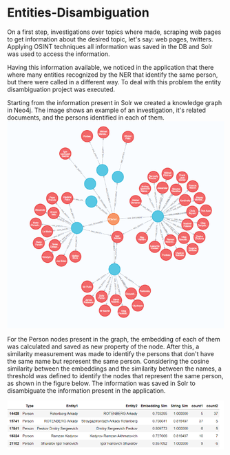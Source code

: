 # Entities-Disambiguation

On a first step, investigations over topics where made, scraping web pages to get information about the desired topic, let's say: web pages, twitters. Applying OSINT techniques all information was saved in the DB and Solr was used to access the information.

Having this information available, we noticed in the application that there where many entities recognized by the NER that identify the same person, but there were called in a different way. To deal with this problem the entity disambiguation project was executed.

Starting from the information present in Solr we created a knowledge graph in Neo4j. The image shows an example of an investigation, it's related documents, and the persons identified in each of them. 
![Screenshot](images/kg-emb.png)

For the Person nodes present in the graph, the embedding of each of them was calculated and saved as new property of the node. After this, a similarity measurement was made to identify the persons that don't have the same name but represent the same person. Considering the cosine similarity between the embeddings and the similarity between the names, a threshold was defined to identify the nodes that represent the same person, as shown in the figure below. The information was saved in Solr to disambiguate the information present in the application.


![Screenshot](images/sim-emb.png)
